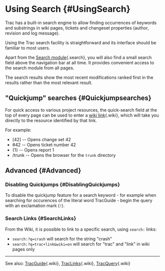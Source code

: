 Using Search {#UsingSearch}
============

Trac has a built-in search engine to allow finding occurrences of
keywords and substrings in wiki pages, tickets and changeset properties
(author, revision and log message).

Using the Trac search facility is straightforward and its interface
should be familiar to most users.

Apart from the [Search
module](https://fedorahosted.org/sssd/search){.search}, you will also
find a small search field above the navigation bar at all time. It
provides convenient access to the search module from all pages.

The search results show the most recent modifications ranked first in
the results rather than the most relevant result.

"Quickjump" searches {#Quickjumpsearches}
--------------------

For quick access to various project resources, the quick-search field at
the top of every page can be used to enter a [wiki
link](https://docs.pagure.org/sssd-test2/TracLinks.html){.wiki}, which
will take you directly to the resource identified by that link.

For example:

-   \[42\] -- Opens change set 42
-   \#42 -- Opens ticket number 42
-   {1} -- Opens report 1
-   /trunk -- Opens the browser for the `trunk` directory

Advanced {#Advanced}
--------

### Disabling Quickjumps {#DisablingQuickjumps}

To disable the quickjump feature for a search keyword - for example when
searching for occurences of the literal word TracGuide - begin the query
with an exclamation mark (`!`).

### Search Links {#SearchLinks}

From the Wiki, it is possible to link to a specific search, using
`search:` links:

-   `search:?q=crash` will search for the string "crash"
-   `search:?q=trac+link&wiki=on` will search for "trac" and "link" in
    wiki pages only

------------------------------------------------------------------------

See also:
[TracGuide](https://docs.pagure.org/sssd-test2/TracGuide.html){.wiki},
[TracLinks](https://docs.pagure.org/sssd-test2/TracLinks.html){.wiki},
[TracQuery](https://docs.pagure.org/sssd-test2/TracQuery.html){.wiki}
